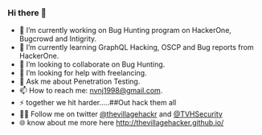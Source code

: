 ### Hi there 👋

- 🔭 I’m currently working on Bug Hunting program on HackerOne, Bugcrowd and Intigrity.
- 🌱 I’m currently learning GraphQL Hacking, OSCP and Bug reports from HackerOne.
- 👯 I’m looking to collaborate on Bug Hunting.
- 🤔 I’m looking for help with freelancing.
- 💬 Ask me about Penetration Testing.
- 📫 How to reach me: nvnj1998@gmail.com.
- ⚡ together we hit harder.....##Out hack them all
- 🚶‍♂️ Follow me on twitter [@thevillagehackr](https://twitter.com/thevillagehackr) and [@TVHSecurity](https://twitter.com/TVHSecurity)
- 🌐 know about me more here http://thevillagehacker.github.io/
